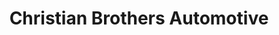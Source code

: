 ---
title: "Christian Brothers Automotive"
url: /aurora/christian-brothers-automotive/
shop: Autowerkstatt
---